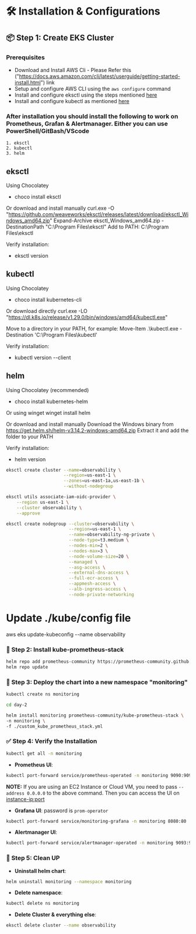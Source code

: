 # 🛠️  Installation & Configurations
## 📦 Step 1: Create EKS Cluster

### Prerequisites
- Download and Install AWS Cli - Please Refer this ("https://docs.aws.amazon.com/cli/latest/userguide/getting-started-install.html") link
- Setup and configure AWS CLI using the `aws configure` command
- Install and configure eksctl using the steps mentioned [here]("https://eksctl.io/installation/")
- Install and configure kubectl as mentioned [here]("https://kubernetes.io/docs/tasks/tools/")
### After installation you should install the following to work on Prometheus, Grafan & Alertmanager. Either you can use PowerShell/GitBash/VScode
    1. eksctl
    2. kubectl
    3. helm

## eksctl

Using Chocolatey
- choco install eksctl

Or download and install manually
curl.exe -O "https://github.com/weaveworks/eksctl/releases/latest/download/eksctl_Windows_amd64.zip"
Expand-Archive eksctl_Windows_amd64.zip -DestinationPath "C:\Program Files\eksctl"
Add to PATH: C:\Program Files\eksctl

Verify installation:
- eksctl version

## kubectl

Using Chocolatey
- choco install kubernetes-cli

Or download directly
curl.exe -LO "https://dl.k8s.io/release/v1.29.0/bin/windows/amd64/kubectl.exe"

Move to a directory in your PATH, for example:
Move-Item .\kubectl.exe -Destination 'C:\Program Files\kubectl\'

Verify installation:
- kubectl version --client

## helm
Using Chocolatey (recommended)
- choco install kubernetes-helm

Or using winget
winget install helm

Or download and install manually
Download the Windows binary from https://get.helm.sh/helm-v3.14.2-windows-amd64.zip
Extract it and add the folder to your PATH

Verify installation:
- helm version

```bash
eksctl create cluster --name=observability \
                      --region=us-east-1 \
                      --zones=us-east-1a,us-east-1b \
                      --without-nodegroup
```
```bash
eksctl utils associate-iam-oidc-provider \
    --region us-east-1 \
    --cluster observability \
    --approve
```
```bash
eksctl create nodegroup --cluster=observability \
                        --region=us-east-1 \
                        --name=observability-ng-private \
                        --node-type=t3.medium \
                        --nodes-min=2 \
                        --nodes-max=3 \
                        --node-volume-size=20 \
                        --managed \
                        --asg-access \
                        --external-dns-access \
                        --full-ecr-access \
                        --appmesh-access \
                        --alb-ingress-access \
                        --node-private-networking
```
# Update ./kube/config file
aws eks update-kubeconfig --name observability

### 🧰 Step 2: Install kube-prometheus-stack
```bash
helm repo add prometheus-community https://prometheus-community.github.io/helm-charts
helm repo update
```

### 🚀 Step 3: Deploy the chart into a new namespace "monitoring"
```bash
kubectl create ns monitoring
```
```bash
cd day-2

helm install monitoring prometheus-community/kube-prometheus-stack \
-n monitoring \
-f ./custom_kube_prometheus_stack.yml
```

### ✅ Step 4: Verify the Installation
```bash
kubectl get all -n monitoring
```
- **Prometheus UI**:
```bash
kubectl port-forward service/prometheus-operated -n monitoring 9090:9090
```

**NOTE:** If you are using an EC2 Instance or Cloud VM, you need to pass `--address 0.0.0.0` to the above command. Then you can access the UI on <instance-ip:port>

- **Grafana UI**: password is `prom-operator`
```bash
kubectl port-forward service/monitoring-grafana -n monitoring 8080:80
```
- **Alertmanager UI**:
```bash
kubectl port-forward service/alertmanager-operated -n monitoring 9093:9093
```

### 🧼 Step 5: Clean UP
- **Uninstall helm chart**:
```bash
helm uninstall monitoring --namespace monitoring
```
- **Delete namespace**:
```bash
kubectl delete ns monitoring
```
- **Delete Cluster & everything else**:
```bash
eksctl delete cluster --name observability
```
